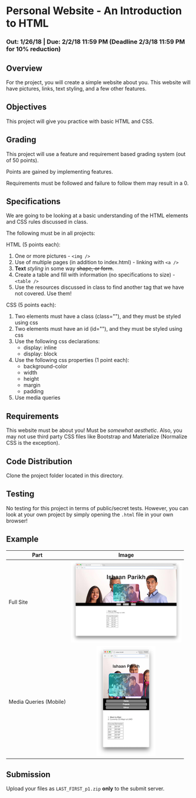# Personal Website - An Introduction to HTML
### Out: 1/26/18 | Due: 2/2/18 11:59 PM (Deadline 2/3/18 11:59 PM for 10% reduction)

## Overview
For the project, you will create a simple website about you. This website will have pictures, links, text styling, and a few other features.

## Objectives
This project will give you practice with basic HTML and CSS.

## Grading

This project will use a feature and requirement based grading system (out of 50 points).

Points are gained by implementing features.

Requirements must be followed and failure to follow them may result in a 0.

## Specifications

We are going to be looking at a basic understanding of the HTML elements and CSS rules discussed in class.

The following must be in all projects:

HTML (5 points each):

1. One or more pictures - `<img />`
2. Use of multiple pages (in addition to index.html) - linking with `<a />`
3. **Text** *styling* in some way ~~shape, or form~~.
4. Create a table and fill with information (no specifications to size) - `<table />`
5. Use the resources discussed in class to find another tag that we have not covered. Use them!

CSS (5 points each):

1. Two elements must have a class (class=""), and they must be styled using css
2. Two elements must have an id (id=""), and they must be styled using css
3. Use the following css declarations:
    - display: inline
    - display: block
4. Use the following css properties (1 point each):
    - background-color
    - width
    - height
    - margin
    - padding
5. Use media queries

## Requirements

This website must be about you! Must be *somewhat aesthetic*.
Also, you may not use third party CSS files like Bootstrap and Materialize (Normalize CSS is the exception).

## Code Distribution

Clone the project folder located in this directory.

## Testing

No testing for this project in terms of public/secret tests. However, you can look at your own project by simply opening the `.html` file in your own browser!

## Example


| Part          | Image           
| ------------- |:-------------:
| Full Site      | ![alt text](full.png "Logo Title Text 1")
| Media Queries (Mobile)      | ![alt text](mobile.png "Logo Title Text 1")


## Submission

Upload your files as `LAST_FIRST_p1.zip` **only** to the submit server.
